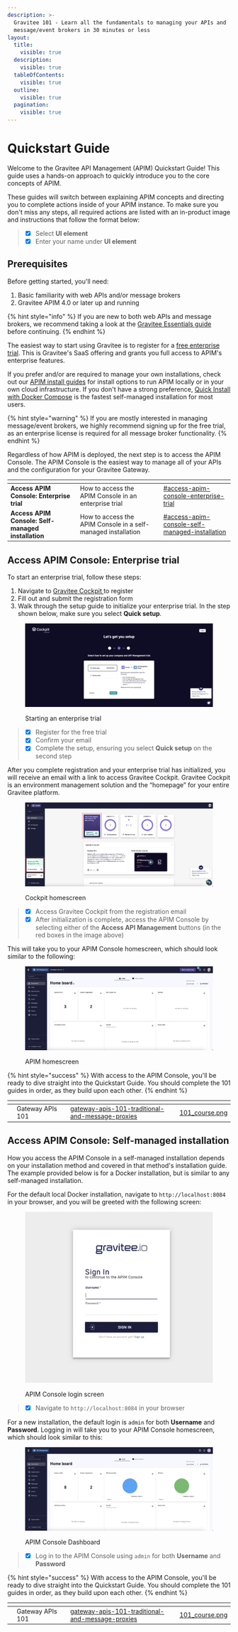 ```yaml
---
description: >-
  Gravitee 101 - Learn all the fundamentals to managing your APIs and
  message/event brokers in 30 minutes or less
layout:
  title:
    visible: true
  description:
    visible: true
  tableOfContents:
    visible: true
  outline:
    visible: true
  pagination:
    visible: true
---
```


# Quickstart Guide

Welcome to the Gravitee API Management (APIM) Quickstart Guide! This guide uses a hands-on approach to quickly introduce you to the core concepts of APIM.

These guides will switch between explaining APIM concepts and directing you to complete actions inside of your APIM instance. To make sure you don't miss any steps, all required actions are listed with an in-product image and instructions that follow the format below:

> * [x] Select **UI element**&#x20;
> * [x] Enter your name under **UI element**

## Prerequisites

Before getting started, you'll need:

1. Basic familiarity with web APIs and/or message brokers
2. Gravitee APIM 4.0 or later up and running

{% hint style="info" %}
If you are new to both web APIs and message brokers, we recommend taking a look at the [Gravitee Essentials guide](https://documentation.gravitee.io/platform-overview/gravitee-essentials/overview) before continuing.
{% endhint %}

The easiest way to start using Gravitee is to register for a [free enterprise trial](../install-guides/free-trial.md). This is Gravitee's SaaS offering and grants you full access to APIM's enterprise features.

If you prefer and/or are required to manage your own installations, check out our [APIM install guides](../install-guides/) for install options to run APIM locally or in your own cloud infrastructure. If you don't have a strong preference, [Quick Install with Docker Compose](../install-guides/install-on-docker/quick-install-with-docker-compose.md) is the fastest self-managed installation for most users.

{% hint style="warning" %}
If you are mostly interested in managing message/event brokers, we highly recommend signing up for the free trial, as an enterprise license is required for all message broker functionality.
{% endhint %}

Regardless of how APIM is deployed, the next step is to access the APIM Console. The APIM Console is the easiest way to manage all of your APIs and the configuration for your Gravitee Gateway.

<table data-card-size="large" data-view="cards"><thead><tr><th></th><th></th><th></th><th data-hidden data-card-target data-type="content-ref"></th></tr></thead><tbody><tr><td><strong>Access APIM Console: Enterprise trial</strong></td><td>How to access the APIM Console in an enterprise trial</td><td></td><td><a href="./#access-apim-console-enterprise-trial">#access-apim-console-enterprise-trial</a></td></tr><tr><td><strong>Access APIM Console: Self-managed installation</strong></td><td>How to access the APIM Console in a self-managed installation</td><td></td><td><a href="./#access-apim-console-self-managed-installation">#access-apim-console-self-managed-installation</a></td></tr></tbody></table>

## Access APIM Console: Enterprise trial

To start an enterprise trial, follow these steps:

1. Navigate to [Gravitee Cockpit ](https://cockpit.gravitee.io/)to register
2. Fill out and submit the registration form
3. Walk through the setup guide to initialize your enterprise trial. In the step shown below, make sure you select **Quick setup**.

<figure><img src="../../.gitbook/assets/Screenshot 2023-11-22 at 11.07.51 AM.png" alt=""><figcaption><p>Starting an enterprise trial</p></figcaption></figure>

> * [x] Register for the free trial
> * [x] Confirm your email
> * [x] Complete the setup, ensuring you select **Quick setup** on the second step

After you complete registration and your enterprise trial has initialized, you will receive an email with a link to access Gravitee Cockpit. Gravitee Cockpit is an environment management solution and the “homepage” for your entire Gravitee platform.

<figure><img src="../../.gitbook/assets/Screenshot 2023-11-13 at 4.50.53 PM.png" alt=""><figcaption><p>Cockpit homescreen</p></figcaption></figure>

> * [x] Access Gravitee Cockpit from the registration email
> * [x] After initialization is complete, access the APIM Console by selecting either of the **Access API Management** buttons (in the red boxes in the image above)

This will take you to your APIM Console homescreen, which should look similar to the following:

<figure><img src="../../.gitbook/assets/Screenshot 2023-11-13 at 4.56.10 PM.png" alt=""><figcaption><p>APIM homescreen</p></figcaption></figure>

{% hint style="success" %}
With access to the APIM Console, you'll be ready to dive straight into the Quickstart Guide. You should complete the 101 guides in order, as they build upon each other.
{% endhint %}

<table data-card-size="large" data-view="cards"><thead><tr><th></th><th></th><th></th><th data-hidden data-card-target data-type="content-ref"></th><th data-hidden data-card-cover data-type="files"></th></tr></thead><tbody><tr><td></td><td>Gateway APIs 101</td><td></td><td><a href="gateway-apis-101-traditional-and-message-proxies/">gateway-apis-101-traditional-and-message-proxies</a></td><td><a href="../../.gitbook/assets/101_course.png">101_course.png</a></td></tr></tbody></table>

## Access APIM Console: Self-managed installation

How you access the APIM Console in a self-managed installation depends on your installation method and covered in that method's installation guide. The example provided below is for a Docker installation, but is similar to any self-managed installation.

For the default local Docker installation, navigate to `http://localhost:8084` in your browser, and you will be greeted with the following screen:

<figure><img src="../../.gitbook/assets/Screenshot 2023-11-02 at 12.19.25 PM.png" alt=""><figcaption><p>APIM Console login screen</p></figcaption></figure>

> * [x] Navigate to `http://localhost:8084` in your browser

For a new installation, the default login is `admin` for both **Username** and **Password**. Logging in will take you to your APIM Console homescreen, which should look similar to this:

<figure><img src="../../.gitbook/assets/Screenshot 2023-11-02 at 12.20.36 PM.png" alt=""><figcaption><p>APIM Console Dashboard</p></figcaption></figure>

> * [x] Log in to the APIM Console using `admin` for both **Username** and **Password**

{% hint style="success" %}
With access to the APIM Console, you'll be ready to dive straight into the Quickstart Guide. You should complete the 101 guides in order, as they build upon each other.
{% endhint %}

<table data-card-size="large" data-view="cards"><thead><tr><th></th><th></th><th></th><th data-hidden data-card-target data-type="content-ref"></th><th data-hidden data-card-cover data-type="files"></th></tr></thead><tbody><tr><td></td><td>Gateway APIs 101</td><td></td><td><a href="gateway-apis-101-traditional-and-message-proxies/">gateway-apis-101-traditional-and-message-proxies</a></td><td><a href="../../.gitbook/assets/101_course.png">101_course.png</a></td></tr></tbody></table>
